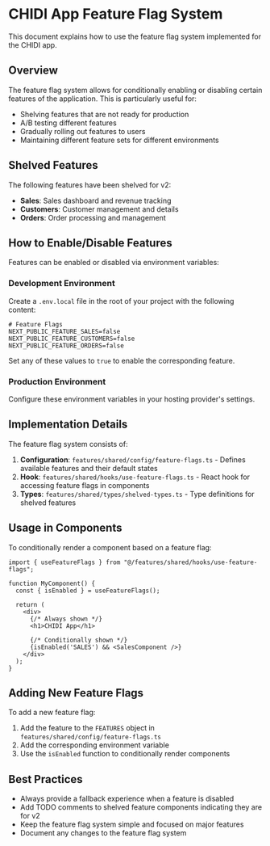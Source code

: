 # CHIDI App Feature Flag System

This document explains how to use the feature flag system implemented for the CHIDI app.

## Overview

The feature flag system allows for conditionally enabling or disabling certain features of the application. This is particularly useful for:

- Shelving features that are not ready for production
- A/B testing different features
- Gradually rolling out features to users
- Maintaining different feature sets for different environments

## Shelved Features

The following features have been shelved for v2:

- **Sales**: Sales dashboard and revenue tracking
- **Customers**: Customer management and details
- **Orders**: Order processing and management

## How to Enable/Disable Features

Features can be enabled or disabled via environment variables:

### Development Environment

Create a `.env.local` file in the root of your project with the following content:

```
# Feature Flags
NEXT_PUBLIC_FEATURE_SALES=false
NEXT_PUBLIC_FEATURE_CUSTOMERS=false
NEXT_PUBLIC_FEATURE_ORDERS=false
```

Set any of these values to `true` to enable the corresponding feature.

### Production Environment

Configure these environment variables in your hosting provider's settings.

## Implementation Details

The feature flag system consists of:

1. **Configuration**: `features/shared/config/feature-flags.ts` - Defines available features and their default states
2. **Hook**: `features/shared/hooks/use-feature-flags.ts` - React hook for accessing feature flags in components
3. **Types**: `features/shared/types/shelved-types.ts` - Type definitions for shelved features

## Usage in Components

To conditionally render a component based on a feature flag:

```tsx
import { useFeatureFlags } from "@/features/shared/hooks/use-feature-flags";

function MyComponent() {
  const { isEnabled } = useFeatureFlags();
  
  return (
    <div>
      {/* Always shown */}
      <h1>CHIDI App</h1>
      
      {/* Conditionally shown */}
      {isEnabled('SALES') && <SalesComponent />}
    </div>
  );
}
```

## Adding New Feature Flags

To add a new feature flag:

1. Add the feature to the `FEATURES` object in `features/shared/config/feature-flags.ts`
2. Add the corresponding environment variable
3. Use the `isEnabled` function to conditionally render components

## Best Practices

- Always provide a fallback experience when a feature is disabled
- Add TODO comments to shelved feature components indicating they are for v2
- Keep the feature flag system simple and focused on major features
- Document any changes to the feature flag system
